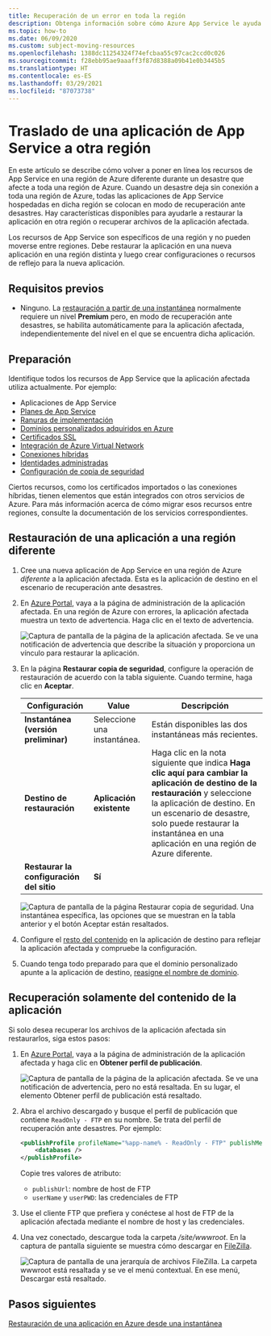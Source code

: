 ```yaml
---
title: Recuperación de un error en toda la región
description: Obtenga información sobre cómo Azure App Service le ayuda a mantener las funcionalidades de continuidad empresarial y recuperación ante desastres (BCDR). Recupere la aplicación de un error en toda una región de Azure.
ms.topic: how-to
ms.date: 06/09/2020
ms.custom: subject-moving-resources
ms.openlocfilehash: 1388dc11254324f74efcbaa55c97cac2ccd0c026
ms.sourcegitcommit: f28ebb95ae9aaaff3f87d8388a09b41e0b3445b5
ms.translationtype: HT
ms.contentlocale: es-ES
ms.lasthandoff: 03/29/2021
ms.locfileid: "87073738"
---
```

# <a name="move-an-app-service-app-to-another-region"></a>Traslado de una aplicación de App Service a otra región

En este artículo se describe cómo volver a poner en línea los recursos de App Service en una región de Azure diferente durante un desastre que afecte a toda una región de Azure. Cuando un desastre deja sin conexión a toda una región de Azure, todas las aplicaciones de App Service hospedadas en dicha región se colocan en modo de recuperación ante desastres. Hay características disponibles para ayudarle a restaurar la aplicación en otra región o recuperar archivos de la aplicación afectada.

Los recursos de App Service son específicos de una región y no pueden moverse entre regiones. Debe restaurar la aplicación en una nueva aplicación en una región distinta y luego crear configuraciones o recursos de reflejo para la nueva aplicación.

## <a name="prerequisites"></a>Requisitos previos

- Ninguno. La [restauración a partir de una instantánea](app-service-web-restore-snapshots.md) normalmente requiere un nivel **Premium** pero, en modo de recuperación ante desastres, se habilita automáticamente para la aplicación afectada, independientemente del nivel en el que se encuentra dicha aplicación.

## <a name="prepare"></a>Preparación

Identifique todos los recursos de App Service que la aplicación afectada utiliza actualmente. Por ejemplo:

- Aplicaciones de App Service
- [Planes de App Service](overview-hosting-plans.md)
- [Ranuras de implementación](deploy-staging-slots.md)
- [Dominios personalizados adquiridos en Azure](manage-custom-dns-buy-domain.md)
- [Certificados SSL](configure-ssl-certificate.md)
- [Integración de Azure Virtual Network](web-sites-integrate-with-vnet.md)
- [Conexiones híbridas](app-service-hybrid-connections.md)
- [Identidades administradas](overview-managed-identity.md)
- [Configuración de copia de seguridad](manage-backup.md)

Ciertos recursos, como los certificados importados o las conexiones híbridas, tienen elementos que están integrados con otros servicios de Azure. Para más información acerca de cómo migrar esos recursos entre regiones, consulte la documentación de los servicios correspondientes.

## <a name="restore-app-to-a-different-region"></a>Restauración de una aplicación a una región diferente

1. Cree una nueva aplicación de App Service en una región de Azure *diferente* a la aplicación afectada. Esta es la aplicación de destino en el escenario de recuperación ante desastres.

1. En [Azure Portal](https://portal.azure.com), vaya a la página de administración de la aplicación afectada. En una región de Azure con errores, la aplicación afectada muestra un texto de advertencia. Haga clic en el texto de advertencia.

    ![Captura de pantalla de la página de la aplicación afectada. Se ve una notificación de advertencia que describe la situación y proporciona un vínculo para restaurar la aplicación.](media/manage-disaster-recovery/restore-start.png)

1. En la página **Restaurar copia de seguridad**, configure la operación de restauración de acuerdo con la tabla siguiente. Cuando termine, haga clic en **Aceptar**.

   | Configuración | Value | Descripción |
   |-|-|-|
   | **Instantánea (versión preliminar)** | Seleccione una instantánea. | Están disponibles las dos instantáneas más recientes. |
   | **Destino de restauración** | **Aplicación existente** | Haga clic en la nota siguiente que indica **Haga clic aquí para cambiar la aplicación de destino de la restauración** y seleccione la aplicación de destino. En un escenario de desastre, solo puede restaurar la instantánea en una aplicación en una región de Azure diferente. |
   | **Restaurar la configuración del sitio** | **Sí** | |

    ![Captura de pantalla de la página Restaurar copia de seguridad. Una instantánea específica, las opciones que se muestran en la tabla anterior y el botón Aceptar están resaltados.](media/manage-disaster-recovery/restore-configure.png)

3. Configure el [resto del contenido](#prepare) en la aplicación de destino para reflejar la aplicación afectada y compruebe la configuración.

4. Cuando tenga todo preparado para que el dominio personalizado apunte a la aplicación de destino, [reasigne el nombre de dominio](manage-custom-dns-migrate-domain.md#remap-the-active-dns-name).

## <a name="recover-app-content-only"></a>Recuperación solamente del contenido de la aplicación

Si solo desea recuperar los archivos de la aplicación afectada sin restaurarlos, siga estos pasos:

1. En [Azure Portal](https://portal.azure.com), vaya a la página de administración de la aplicación afectada y haga clic en **Obtener perfil de publicación**.

    ![Captura de pantalla de la página de la aplicación afectada. Se ve una notificación de advertencia, pero no está resaltada. En su lugar, el elemento Obtener perfil de publicación está resaltado.](media/manage-disaster-recovery/get-publish-profile.png)

1. Abra el archivo descargado y busque el perfil de publicación que contiene `ReadOnly - FTP` en su nombre. Se trata del perfil de recuperación ante desastres. Por ejemplo:

    ```xml
    <publishProfile profileName="%app-name% - ReadOnly - FTP" publishMethod="FTP" publishUrl="ftp://%ftp-site%/site/wwwroot" ftpPassiveMode="True" userName="%app-name%\$%app-name%" userPWD="" destinationAppUrl="http://%app-name%.azurewebsites.net" SQLServerDBConnectionString="" mySQLDBConnectionString="" hostingProviderForumLink="" controlPanelLink="http://windows.azure.com" webSystem="WebSites">
        <databases />
    </publishProfile>
    ```
    
    Copie tres valores de atributo: 
        
    - `publishUrl`: nombre de host de FTP
    - `userName` y `userPWD`: las credenciales de FTP

1. Use el cliente FTP que prefiera y conéctese al host de FTP de la aplicación afectada mediante el nombre de host y las credenciales.

1. Una vez conectado, descargue toda la carpeta */site/wwwroot*. En la captura de pantalla siguiente se muestra cómo descargar en [FileZilla](https://filezilla-project.org/).

    ![Captura de pantalla de una jerarquía de archivos FileZilla. La carpeta wwwroot está resaltada y se ve el menú contextual. En ese menú, Descargar está resaltado.](media/manage-disaster-recovery/download-content.png)

## <a name="next-steps"></a>Pasos siguientes
[Restauración de una aplicación en Azure desde una instantánea](app-service-web-restore-snapshots.md)
